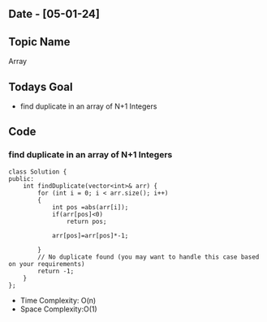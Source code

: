 ## Date - [05-01-24]

## Topic Name

Array

## Todays Goal

* find duplicate in an array of N+1 Integers

## Code

### find duplicate in an array of N+1 Integers

```
class Solution {
public:
    int findDuplicate(vector<int>& arr) {
        for (int i = 0; i < arr.size(); i++)
        {
            int pos =abs(arr[i]);
            if(arr[pos]<0)
                return pos;

            arr[pos]=arr[pos]*-1;

        }
        // No duplicate found (you may want to handle this case based on your requirements)
        return -1;
    }
};
```

* Time Complexity: O(n)
* Space Complexity:O(1)

